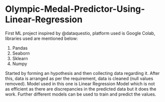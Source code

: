 # Olympic-Medal-Predictor-Using-Linear-Regression

First ML project inspired by @dataquestio, platform used is Google Colab, libraries used are mentioned below:

1. Pandas
2. Seaborn
3. Sklearn
4. Numpy

Started by forming an hypothesis and then collecting data regarding it. After this, data is arranged as per the requirement, data is cleaned (null values removed). Model used in this one is Linear Regression Model which is not as efficient as there are discrepancies in the predicted data but it does the work. Further different models can be used to train and predict the values.
